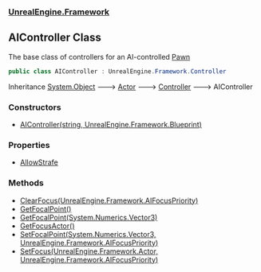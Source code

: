 ### [UnrealEngine.Framework](./UnrealEngine-Framework.md 'UnrealEngine.Framework')
## AIController Class
The base class of controllers for an AI-controlled [Pawn](./Pawn.md 'UnrealEngine.Framework.Pawn')  
```csharp
public class AIController : UnrealEngine.Framework.Controller
```
Inheritance [System.Object](https://docs.microsoft.com/en-us/dotnet/api/System.Object 'System.Object') &#129106; [Actor](./Actor.md 'UnrealEngine.Framework.Actor') &#129106; [Controller](./Controller.md 'UnrealEngine.Framework.Controller') &#129106; AIController  
### Constructors
- [AIController(string, UnrealEngine.Framework.Blueprint)](./AIController-AIController(string_Blueprint).md 'UnrealEngine.Framework.AIController.AIController(string, UnrealEngine.Framework.Blueprint)')
### Properties
- [AllowStrafe](./AIController-AllowStrafe.md 'UnrealEngine.Framework.AIController.AllowStrafe')
### Methods
- [ClearFocus(UnrealEngine.Framework.AIFocusPriority)](./AIController-ClearFocus(AIFocusPriority).md 'UnrealEngine.Framework.AIController.ClearFocus(UnrealEngine.Framework.AIFocusPriority)')
- [GetFocalPoint()](./AIController-GetFocalPoint().md 'UnrealEngine.Framework.AIController.GetFocalPoint()')
- [GetFocalPoint(System.Numerics.Vector3)](./AIController-GetFocalPoint(Vector3).md 'UnrealEngine.Framework.AIController.GetFocalPoint(System.Numerics.Vector3)')
- [GetFocusActor()](./AIController-GetFocusActor().md 'UnrealEngine.Framework.AIController.GetFocusActor()')
- [SetFocalPoint(System.Numerics.Vector3, UnrealEngine.Framework.AIFocusPriority)](./AIController-SetFocalPoint(Vector3_AIFocusPriority).md 'UnrealEngine.Framework.AIController.SetFocalPoint(System.Numerics.Vector3, UnrealEngine.Framework.AIFocusPriority)')
- [SetFocus(UnrealEngine.Framework.Actor, UnrealEngine.Framework.AIFocusPriority)](./AIController-SetFocus(Actor_AIFocusPriority).md 'UnrealEngine.Framework.AIController.SetFocus(UnrealEngine.Framework.Actor, UnrealEngine.Framework.AIFocusPriority)')

